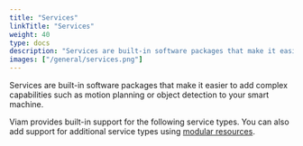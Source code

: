 ```yaml
---
title: "Services"
linkTitle: "Services"
weight: 40
type: docs
description: "Services are built-in software packages that make it easier to add complex capabilities such as motion planning or object detection to your smart machine."
images: ["/general/services.png"]
---
```


Services are built-in software packages that make it easier to add complex capabilities such as motion planning or object detection to your smart machine.

Viam provides built-in support for the following service types.
You can also add support for additional service types using [modular resources](/modular-resources/).
